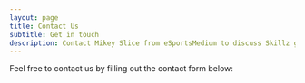```yaml
---
layout: page
title: Contact Us
subtitle: Get in touch
description: Contact Mikey Slice from eSportsMedium to discuss Skillz games, making money playing mobile games, Skillz promo and match codes.
---
```


Feel free to contact us by filling out the contact form below:
